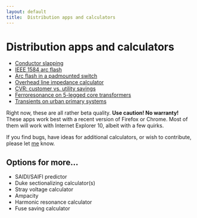 ```yaml
---
layout: default
title:  Distribution apps and calculators
---
```


# Distribution apps and calculators

- [Conductor slapping](mdpad.html?conductor_slapping.md)
- [IEEE 1584 arc flash](mdpad.html?1584.md)
- [Arc flash in a padmounted switch](mdpad.html?arc_flash_padsw.md)
- [Overhead line impedance calculator](mdpad.html?impedances.md)
- [CVR: customer vs. utility savings](mdpad.html?cvr.md)
- [Ferroresonance on 5-legged core transformers](mdpad.html?ferro.md)
- [Transients on urban primary systems](mdpad.html?UrbanPrimary.md)

Right now, these are all rather beta quality. **Use caution! No
warranty!** These apps work best with a recent version of Firefox or
Chrome. Most of them will work with Internet Explorer 10, albeit with a few
quirks.

If you find bugs, have ideas for additional calculators, or wish to
contribute, please let [me](mailto:t.short@ieee.org) know.

## Options for more...

- SAIDI/SAIFI predictor
- Duke sectionalizing calculator(s)
- Stray voltage calculator
- Ampacity
- Harmonic resonance calculator
- Fuse saving calculator
